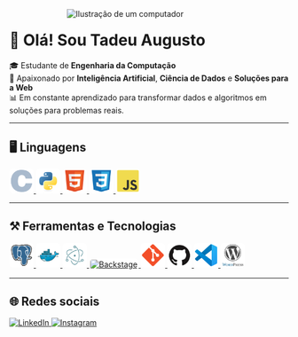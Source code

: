 <img src="https://raw.githubusercontent.com/MicaelliMedeiros/micaellimedeiros/master/image/computer-illustration.png" alt="Ilustração de um computador" width="400px" align="right" />

# 👋 Olá! Sou Tadeu Augusto

🎓 Estudante de **Engenharia da Computação**  
🤖 Apaixonado por **Inteligência Artificial**, **Ciência de Dados** e **Soluções para a Web**  
📊 Em constante aprendizado para transformar dados e algoritmos em soluções para problemas reais.  

---

## 🖥️ Linguagens

<p>
  <a href="https://www.cprogramming.com/" target="_blank" title="C">
    <img src="https://raw.githubusercontent.com/devicons/devicon/master/icons/c/c-original.svg" alt="C" width="40" height="40" style="background:white; border-radius:6px; padding:2px;" />
  </a>
  <a href="https://www.python.org" target="_blank" title="Python">
    <img src="https://raw.githubusercontent.com/devicons/devicon/master/icons/python/python-original.svg" alt="Python" width="40" height="40" style="background:white; border-radius:6px; padding:2px;" />
  </a>
  <a href="https://developer.mozilla.org/en-US/docs/Web/HTML" target="_blank" title="HTML5">
    <img src="https://raw.githubusercontent.com/devicons/devicon/master/icons/html5/html5-original.svg" alt="HTML5" width="40" height="40" style="background:white; border-radius:6px; padding:2px;" />
  </a>
  <a href="https://developer.mozilla.org/en-US/docs/Web/CSS" target="_blank" title="CSS3">
    <img src="https://raw.githubusercontent.com/devicons/devicon/master/icons/css3/css3-original.svg" alt="CSS3" width="40" height="40" style="background:white; border-radius:6px; padding:2px;" />
  </a>
  <a href="https://developer.mozilla.org/en-US/docs/Web/JavaScript" target="_blank" title="JavaScript">
    <img src="https://raw.githubusercontent.com/devicons/devicon/master/icons/javascript/javascript-original.svg" alt="JavaScript" width="40" height="40" style="background:white; border-radius:6px; padding:2px;" />
  </a>
</p>

---

## ⚒️ Ferramentas e Tecnologias

<p>
  <a href="https://www.postgresql.org/" target="_blank" title="PostgreSQL">
    <img src="https://raw.githubusercontent.com/devicons/devicon/master/icons/postgresql/postgresql-original.svg" alt="PostgreSQL" width="40" height="40" style="background:white; border-radius:6px; padding:2px;" />
  </a>
  <a href="https://www.docker.com/" target="_blank" title="Docker">
    <img src="https://raw.githubusercontent.com/devicons/devicon/master/icons/docker/docker-original.svg" alt="Docker" width="40" height="40" style="background:white; border-radius:6px; padding:2px;" />
  </a>
  <a href="https://electronjs.org/" target="_blank" title="Electron">
    <img src="https://raw.githubusercontent.com/devicons/devicon/master/icons/electron/electron-original.svg" alt="Electron" width="40" height="40" style="background:white; border-radius:6px; padding:2px;" />
  </a>
  <a href="https://backstage.io/" target="_blank" title="Backstage">
    <img src="https://cdn.jsdelivr.net/gh/simple-icons/simple-icons/icons/backstage.svg" alt="Backstage" width="40" height="40" style="background:white; border-radius:6px; padding:2px;" />
  </a>
  <a href="https://git-scm.com/" target="_blank" title="Git">
    <img src="https://raw.githubusercontent.com/devicons/devicon/master/icons/git/git-original.svg" alt="Git" width="40" height="40" style="background:white; border-radius:6px; padding:2px;" />
  </a>
  <a href="https://github.com/" target="_blank" title="GitHub">
    <img src="https://raw.githubusercontent.com/devicons/devicon/master/icons/github/github-original.svg" alt="GitHub" width="40" height="40" style="background:white; border-radius:6px; padding:2px;" />
  </a>
  <a href="https://code.visualstudio.com/" target="_blank" title="VS Code">
    <img src="https://raw.githubusercontent.com/devicons/devicon/master/icons/vscode/vscode-original.svg" alt="VS Code" width="40" height="40" style="background:white; border-radius:6px; padding:2px;" />
  </a>
  <a href="https://wordpress.com/" target="_blank" title="WordPress">
    <img src="https://raw.githubusercontent.com/devicons/devicon/master/icons/wordpress/wordpress-original.svg" alt="WordPress" width="40" height="40" style="background:white; border-radius:6px; padding:2px;" />
  </a>
</p>

---

## 🌐 Redes sociais

<p>
  <a href="https://www.linkedin.com/in/tadeu-augusto/" title="LinkedIn">
    <img src="https://img.shields.io/badge/LinkedIn-0e76a8?style=flat-square&logo=linkedin&logoColor=white" alt="LinkedIn" />
  </a>
  <a href="https://www.instagram.com/tadeuaugustovs/" title="Instagram">
    <img src="https://img.shields.io/badge/Instagram-DF0174?style=flat-square&logo=instagram&logoColor=white" alt="Instagram" />
  </a>
</p>
